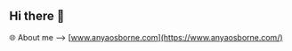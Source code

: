## Hi there 👋

:globe_with_meridians: About me --> [www.anyaosborne.com](https://www.anyaosborne.com/)
